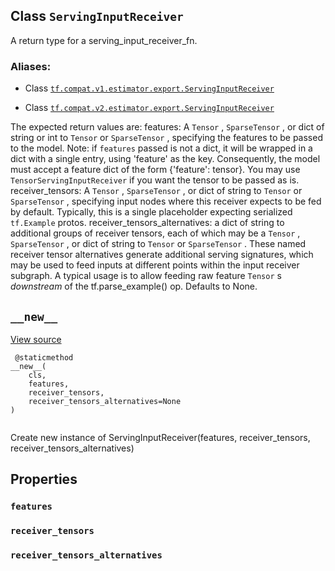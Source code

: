 

## Class  `ServingInputReceiver` 
A return type for a serving_input_receiver_fn.



### Aliases:

- Class [ `tf.compat.v1.estimator.export.ServingInputReceiver` ](/api_docs/python/tf/estimator/export/ServingInputReceiver)

- Class [ `tf.compat.v2.estimator.export.ServingInputReceiver` ](/api_docs/python/tf/estimator/export/ServingInputReceiver)

The expected return values are:
  features: A  `Tensor` ,  `SparseTensor` , or dict of string or int to  `Tensor` 
    or  `SparseTensor` , specifying the features to be passed to the model.
    Note: if  `features`  passed is not a dict, it will be wrapped in a dict
    with a single entry, using 'feature' as the key.  Consequently, the model
    must accept a feature dict of the form {'feature': tensor}.  You may use
     `TensorServingInputReceiver`  if you want the tensor to be passed as is.
  receiver_tensors: A  `Tensor` ,  `SparseTensor` , or dict of string to  `Tensor` 
    or  `SparseTensor` , specifying input nodes where this receiver expects to
    be fed by default.  Typically, this is a single placeholder expecting
    serialized  `tf.Example`  protos.
  receiver_tensors_alternatives: a dict of string to additional
    groups of receiver tensors, each of which may be a  `Tensor` ,
     `SparseTensor` , or dict of string to  `Tensor`  or `SparseTensor` .
    These named receiver tensor alternatives generate additional serving
    signatures, which may be used to feed inputs at different points within
    the input receiver subgraph.  A typical usage is to allow feeding raw
    feature  `Tensor` s <em>downstream</em> of the tf.parse_example() op.
    Defaults to None.



##  `__new__` 
[View source](https://github.com/tensorflow/estimator/tree/master/tensorflow_estimator/python/estimator/export/export.py)



```
 @staticmethod
__new__(
    cls,
    features,
    receiver_tensors,
    receiver_tensors_alternatives=None
)
 
```

Create new instance of ServingInputReceiver(features, receiver_tensors, receiver_tensors_alternatives)



## Properties


###  `features` 


###  `receiver_tensors` 


###  `receiver_tensors_alternatives` 
